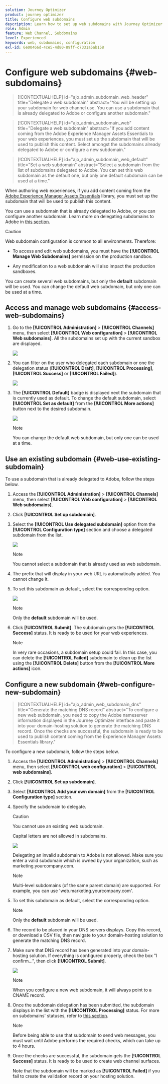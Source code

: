 ```yaml
---
solution: Journey Optimizer
product: journey optimizer
title: Configure web subdomains
description: Learn how to set up web subdomains with Journey Optimizer
role: Admin
feature: Web Channel, Subdomains
level: Experienced
keywords: web, subdomains, configuration
exl-id: 6e00466d-4ce5-4d80-89ff-c7331a5ab158
---
```

# Configure web subdomains {#web-subdomains}

>[!CONTEXTUALHELP]
>id="ajo_admin_subdomain_web_header"
>title="Delegate a web subdomain"
>abstract="You will be setting up your subdomain for web channel use. You can use a subdomain that is already delegated to Adobe or configure another subdomain."

>[!CONTEXTUALHELP]
>id="ajo_admin_subdomain_web"
>title="Delegate a web subdomain"
>abstract="If you add content coming from the Adobe Experience Manager Assets Essentials to your web experiences, you  must set up the subdomain that will be used to publish this content. Select amongst the subdomains already delegated to Adobe or configure a new subdomain."

>[!CONTEXTUALHELP]
>id="ajo_admin_subdomain_web_default"
>title="Set a web subdomain"
>abstract="Select a subdomain from the list of subdomains delegated to Adobe. You can set this web subdomain as the default one, but only one default subdomain can be used at a time."

When authoring web experiences, if you add content coming from the [Adobe Experience Manager Assets Essentials](../content-management/assets-essentials.md) library, you  must set up the subdomain that will be used to publish this content.

You can use a subdomain that is already delegated to Adobe, or you can configure another subdomain. Learn more on delegating subdomains to Adobe in [this section](../configuration/delegate-subdomain.md).

>[!CAUTION]
>
>Web subdomain configuration is common to all environments. Therefore:
>
>* To access and edit web subdomains, you must have the **[!UICONTROL Manage Web Subdomains]** permission on the production sandbox.
>
> * Any modification to a web subdomain will also impact the production sandboxes.

You can create several web subdomains, but only the **default** subdomain will be used. You can change the default web subdomain, but only one can be used at a time.

## Access and manage web subdomains {#access-web-subdomains}

1. Go to the **[!UICONTROL Administration]** > **[!UICONTROL Channels]** menu, then select **[!UICONTROL Web configuration]** > **[!UICONTROL Web subdomains]**. All the subdomains set up with the current sandbox are displayed.

    ![](assets/web-access-subdomains.png)

1. You can filter on the user who delegated each subdomain or one the delegation status (**[!UICONTROL Draft]**, **[!UICONTROL Processing]**, **[!UICONTROL Success]** or **[!UICONTROL Failed]**).

    ![](assets/web-filter-subdomains.png)

1. The **[!UICONTROL Default]** badge is displayed next the subdomain that is currently used as default. To change the default subdomain, select **[!UICONTROL Set as default]** from the **[!UICONTROL More actions]** button next to the desired subdomain.

    ![](assets/web-subdomain-default.png)

    >[!NOTE]
    >
    >You can change the default web subdomain, but only one can be used at a time.

## Use an existing subdomain {#web-use-existing-subdomain}

To use a subdomain that is already delegated to Adobe, follow the steps below.

1. Access the **[!UICONTROL Administration]** > **[!UICONTROL Channels]** menu, then select **[!UICONTROL Web configuration]** > **[!UICONTROL Web subdomains]**.

1. Click **[!UICONTROL Set up subdomain]**.

1. Select the **[!UICONTROL Use delegated subdomain]** option from the **[!UICONTROL Configuration type]** section and choose a delegated subdomain from the list.

    ![](assets/web-subdomain-details.png)

    >[!NOTE]
    >
    >You cannot select a subdomain that is already used as web subdomain.

1. The prefix that will display in your web URL is automatically added. You cannot change it.

1. To set this subdomain as default, select the corresponding option.

    ![](assets/web-subdomain-details-default.png)

    >[!NOTE]
    >
    >Only the **default** subdomain will be used.

1. Click **[!UICONTROL Submit]**. The subdomain gets the **[!UICONTROL Success]** status. It is ready to be used for your web experiences.

    >[!NOTE]
    >
    >In very rare occasions, a subdomain setup could fail. In this case, you can delete the **[!UICONTROL Failed]** subdomain to clean up the list using the **[!UICONTROL Delete]** button from the **[!UICONTROL More actions]** icon.

## Configure a new subdomain {#web-configure-new-subdomain}

>[!CONTEXTUALHELP]
>id="ajo_admin_web_subdomain_dns"
>title="Generate the matching DNS record"
>abstract="To configure a new web subdomain, you need to copy the Adobe nameserver information displayed in the Journey Optimizer interface and paste it into your domain-hosting solution to generate the matching DNS record. Once the checks are successful, the subdomain is ready to be used to publish content coming from the Experience Manager Assets Essentials library."

To configure a new subdomain, follow the steps below.

1. Access the **[!UICONTROL Administration]** > **[!UICONTROL Channels]** menu, then select **[!UICONTROL web configuration]** > **[!UICONTROL web subdomains]**.

1. Click **[!UICONTROL Set up subdomain]**.

1. Select **[!UICONTROL Add your own domain]** from the **[!UICONTROL Configuration type]** section.

1. Specify the subdomain to delegate.

    >[!CAUTION]
    >
    >You cannot use an existing web subdomain.
    >
    >Capital letters are not allowed in subdomains.

    ![](assets/web-add-your-own-domain.png)
    
    Delegating an invalid subdomain to Adobe is not allowed. Make sure you enter a valid subdomain which is owned by your organization, such as marketing.yourcompany.com.
    
    >[!NOTE]
    >
    >Multi-level subdomains (of the same parent domain) are supported. For example, you can use 'web.marketing.yourcompany.com'.

1. To set this subdomain as default, select the corresponding option.

    >[!NOTE]
    >
    >Only the **default** subdomain will be used.

1. The record to be placed in your DNS servers displays. Copy this record, or download a CSV file, then navigate to your domain-hosting solution to generate the matching DNS record.

1. Make sure that DNS record has been generated into your domain-hosting solution. If everything is configured properly, check the box "I confirm...", then click **[!UICONTROL Submit]**.

    ![](assets/web-add-your-own-domain-confirm.png)

    >[!NOTE]
    >
    >When you configure a new web subdomain, it will always point to a CNAME record.

1. Once the subdomain delegation has been submitted, the subdomain displays in the list with the **[!UICONTROL Processing]** status. For more on subdomains' statuses, refer to [this section](../configuration/about-subdomain-delegation.md#access-delegated-subdomains).<!--Same statuses?-->

    >[!NOTE]
    >
    >Before being able to use that subdomain to send web messages, you must wait until Adobe performs the required checks, which can take up to 4 hours.

1. Once the checks are successful, the subdomain gets the **[!UICONTROL Success]** status. It is ready to be used to create web channel surfaces.

    Note that the subdomain will be marked as **[!UICONTROL Failed]** if you fail to create the validation record on your hosting solution.


<!--
Only a subdomain with the **[!UICONTROL Success]** status can be set as default.
You cannot delete a subdomain with the **[!UICONTROL Processing]** status.
-->
